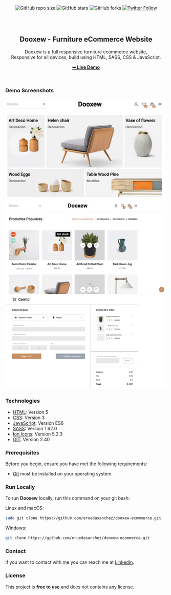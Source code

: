 <div align="center">
  
  ![GitHub repo size](https://img.shields.io/github/repo-size/eruedasanchez/dooxew-ecommerce)
  ![GitHub stars](https://img.shields.io/github/stars/eruedasanchez/dooxew-ecommerce?style=social)
  ![GitHub forks](https://img.shields.io/github/forks/eruedasanchez/dooxew-ecommerce?style=social)
  [![Twitter Follow](https://img.shields.io/twitter/follow/RSanchez_Eze?style=social)](https://twitter.com/intent/follow?screen_name=RSanchez_Eze)
  

  <br />
  <br />

  <h2 align="center">Dooxew - Furniture eCommerce Website</h2>

  Dooxew is a full responsive furniture ecommerce website, <br />Responsive for all devices, build using HTML, SASS, CSS & JavaScript.

  <a href="https://eruedasanchez.github.io/dooxew-ecommerce/"><strong>➥ Live Demo</strong></a>

</div>

<br />

### Demo Screenshots

![Woodex Desktop Demo](./readme-images/img-readme-uno.jpg "Desktop Demo")
![Woodex Desktop Demo](./readme-images/img-readme-tres.jpg "Desktop Demo")
![Woodex Desktop Demo](./readme-images/img-readme-dos.jpg "Desktop Demo")

### Technologies

* [HTML](): Version 5 
* [CSS](): Version 3
* [JavaScript](): Version ES6
* [SASS](): Version 1.62.0
* [Ion Icons](): Version 5.2.3
* [GIT](): Version 2.40


### Prerequisites

Before you begin, ensure you have met the following requirements:

* [Git](https://git-scm.com/downloads "Download Git") must be installed on your operating system.

### Run Locally

To run **Dooxew** locally, run this command on your git bash:

Linux and macOS:

```bash
sudo git clone https://github.com/eruedasanchez/dooxew-ecommerce.git
```

Windows:

```bash
git clone https://github.com/eruedasanchez/dooxew-ecommerce.git
```

### Contact

If you want to contact with me you can reach me at [LinkedIn](https://www.linkedin.com/in/e-ruedasanchez/).

### License

This project is **free to use** and does not contains any license.
